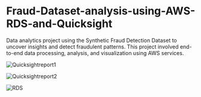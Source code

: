 # Fraud-Dataset-analysis-using-AWS-RDS-and-Quicksight
Data analytics project using the Synthetic Fraud Detection Dataset to uncover insights and detect fraudulent patterns. This project involved end-to-end data processing, analysis, and visualization using AWS services.

![Quicksightreport1](https://github.com/user-attachments/assets/81c2f7b7-f900-4a76-8c36-3dcd4703457e)

![Quicksightreport2](https://github.com/user-attachments/assets/22a9e490-275f-4243-b586-fda36150d6af)

![RDS](https://github.com/user-attachments/assets/782ad2ae-855f-4b86-b89e-27a05b59c814)



